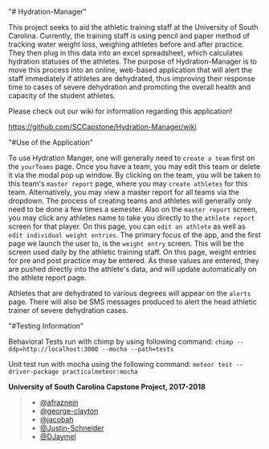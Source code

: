 "# Hydration-Manager" 

This project seeks to aid the athletic training staff at the University of South Carolina.
Currently, the training staff is using pencil and paper method of tracking water weight loss, weighing athletes before and after practice.
They then plug in this data into an excel spreadsheet, which calculates hydration statuses of the athletes.
The purpose of Hydration-Manager is to move this process into an online, web-based application that will alert the staff immediately if athletes are dehydrated,
thus improving their response time to cases of severe dehydration and promoting the overall health and capacity of the student athletes.

Please check out our wiki for information regarding this application!

https://github.com/SCCapstone/Hydration-Manager/wiki

"#Use of the Application"

To use Hydration Manger, one will generally need to `create a team` first on the `yourTeams` page.
Once you have a team, you may edit this team or delete it via the modal pop up window. 
By clicking on the team, you will be taken to this team's `master report` page, 
where you may `create athletes` for this team. Alternatively, you may view a master report for all teams via the dropdown.
The process of creating teams and athletes will generally only need to be done a few times a semester.
Also on the `master report` screen, 
you may click any athletes name to take you directly to the `athlete report` screen for that player. On this page, you can `edit an athlete` as well as `edit individual weight entries`.
The primary focus of the app, and the first page we launch the user to, is the `weight entry` screen. This will be the screen used daily by the athletic training staff.
On this page, weight entries for pre and post practice may be entered. As these values are entered, they are pushed directly into the athlete's data, and will update automatically on the athlete report page.

Athletes that are dehydrated to various degrees will appear on the `alerts` page. There will also be SMS messages produced to alert the head athletic trainer of severe dehydration cases.




"#Testing Information"

Behavioral Tests run with chimp by using following command:
`chimp --ddp=http://localhost:3000 --mocha --path=tests`

Unit test run with mocha using the following command:
`meteor test --driver-package practicalmeteor:mocha`

**University of South Carolina Capstone Project, 2017-2018**
> * [@afraznein](https://github.com/afraznein)
> * [@george-clayton](https://github.com/george-clayton)
> * [@jacobah](https://github.com/jacobah)
> * [@Justin-Schneider](https://github.com/Justin-Schneider)
> * [@DJaymel](https://github.com/DJaymel)
